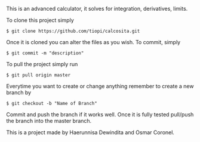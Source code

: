 This is an advanced calculator, it solves for integration, derivatives, limits.

To clone this project simply
```
$ git clone https://github.com/tiopi/calcosita.git
```
Once it is cloned you can alter the files as you wish. To commit, simply
```
$ git commit -m "description"
```
To pull the project simply run
```
$ git pull origin master
```
Everytime you want to create or change anything remember to create a new branch by
```
$ git checkout -b "Name of Branch"
```
Commit and push the branch if it works well. Once it is fully tested pull/push the branch into the master branch.


This is a project made by Haerunnisa Dewindita and Osmar Coronel.


